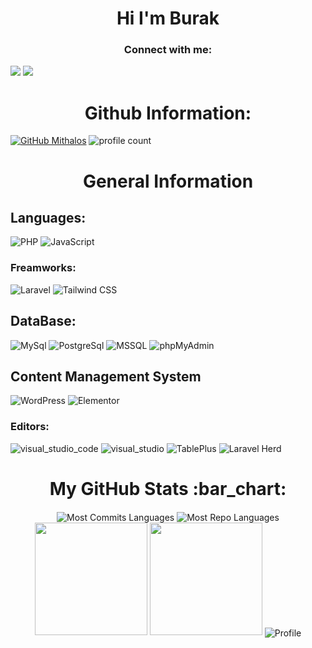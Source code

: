 <h1 align="center">Hi I'm Burak</h1> 

<h3 align="center">Connect with me:</h3>

<a href="mailto:burakorhan.iletisim@outlook.com"><img src="https://img.shields.io/badge/gmail-%23DD0031.svg?&style=for-the-badge&logo=gmail&logoColor=white"/></a>
<a href="https://www.linkedin.com/in/burak-orhan-5816722b1/"><img src="https://img.shields.io/badge/linkedin-%230077B5.svg?&style=for-the-badge&logo=linkedin&logoColor=white"/></a>


<h1 align="center">Github Information:</h3>

[![GitHub Mithalos](https://img.shields.io/github/followers/Burak-Orhan?label=follow&style=social)](https://github.com/Mithalos) 
![profile count](https://komarev.com/ghpvc/?username=Burak-Orhan&color=green)&nbsp;

<h1 align="center"> General Information </h1>
<h2 align="left"> Languages: </h2>

![PHP](https://img.shields.io/badge/Php-777BB4?style=for-the-badge&logo=php&logoColor=white)
![JavaScript](https://img.shields.io/badge/JavaScript-F7DF1E?style=for-the-badge&logo=javascript&logoColor=black)

<h3 align="left"> Freamworks: </h3>

![Laravel](https://img.shields.io/badge/laravel-FF2D20?style=for-the-badge&logo=laravel&logoColor=white)
![Tailwind CSS](https://img.shields.io/badge/Tailwind_CSS-38B2AC?style=for-the-badge&logo=tailwindcss&logoColor=white)

<!-- ![jQuery](https://img.shields.io/badge/jQuery-0769AD?logo=jquery&logoColor=fff&style=for-the-badge) -->

<h2 align="left"> DataBase: </h2>

![MySql](https://img.shields.io/badge/MySql-005C84?style=for-the-badge&logo=mysql&logoColor=white)
![PostgreSql](https://img.shields.io/badge/PostgreSql-2F6792?style=for-the-badge&logo=postgresql&logoColor=white)
![MSSQL](https://img.shields.io/badge/Microsoft_SQL_Server-CC2927?style=for-the-badge&logo=microsoftsqlserver&logoColor=white)
![phpMyAdmin](https://img.shields.io/badge/phpMyAdmin-6C78AF?style=for-the-badge&logo=phpmyadmin&logoColor=white)

<h2 align="left">Content Management System</h2>

![WordPress](https://img.shields.io/badge/WordPress-21759B?style=for-the-badge&logo=wordpress&logoColor=fff)
![Elementor](https://img.shields.io/badge/Elementor-92003B?logo=elementor&logoColor=fff&style=for-the-badge)

<h3 align="left"> Editors: </h3>

![visual_studio_code](https://img.shields.io/badge/visual_studio_code-007ACC?style=for-the-badge&logo=visual-studio-code&logoColor=white)
![visual_studio](https://img.shields.io/badge/visual_studio-5C2D91?style=for-the-badge&logo=visualstudio&logoColor=white)
![TablePlus](https://img.shields.io/badge/TablePlus-FFCC00?style=for-the-badge&logoColor=white)
![Laravel Herd](https://img.shields.io/badge/Laravel_Herd-FF2D20?style=for-the-badge&logo=laravel&logoColor=white)

<h1 align="center">My GitHub Stats :bar_chart:</h1>
<p align="center">
    <img align="center"
        src="https://github-readme-stats.vercel.app/api/top-langs?username=Burak-Orhan&show_icons=true&locale=en&layout=compact&theme=radical"
         alt="Most Commits Languages" />
    <img align="center"
        src="http://github-profile-summary-cards.vercel.app/api/cards/repos-per-language?username=Burak-Orhan&theme=radical&exclude=html,CSS,Jupyter%20Notebook"
         alt="Most Repo Languages" />
    <!-- <img src="https://github-readme-stats.vercel.app/api/top-langs?username=Burak-Orhan&show_icons=true&locale=en&layout=compact&theme=radical"
        height="180em"> -->
    <img src="https://github-readme-stats.vercel.app/api?username=Burak-Orhan&show_icons=true&locale=en&theme=radical"
        height="180em">
    <!-- <img src="https://github-readme-streak-stats.herokuapp.com?user=Burak-Orhan&theme=radical" alt="GitHub Streak"
        height="180em"> -->
    <img src="https://github-contributor-stats.vercel.app/api?username=Burak-Orhan&limit=5&theme=radical&combine_all_yearly_contributions=true"
        height="180em">
    <img align="center"
        src="https://github-profile-summary-cards.vercel.app/api/cards/profile-details?username=Burak-Orhan&theme=radical"
        alt='Profile' />
</p>
